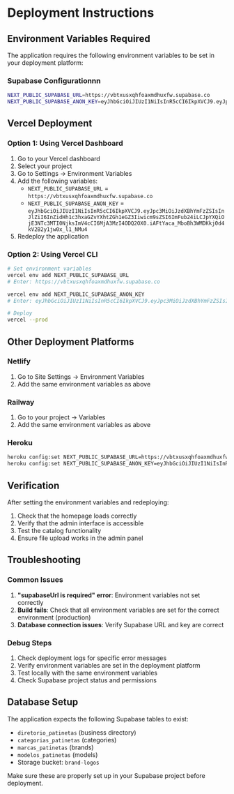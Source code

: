 # Deployment Instructions

## Environment Variables Required

The application requires the following environment variables to be set in your deployment platform:

### Supabase Configurationnn

```bash
NEXT_PUBLIC_SUPABASE_URL=https://vbtxusxqhfoaxmdhuxfw.supabase.co
NEXT_PUBLIC_SUPABASE_ANON_KEY=eyJhbGciOiJIUzI1NiIsInR5cCI6IkpXVCJ9.eyJpc3MiOiJzdXBhYmFzZSIsInJlZiI6InZidHh1c3hxaGZvYXhtZGh1eGZ3Iiwicm9sZSI6ImFub24iLCJpYXQiOjE3NTc3MTI0NjksImV4cCI6MjA3MzI4ODQ2OX0.iAFtYaca_MboBh3WMDKkj0d4kV2B2y1jw0x_l1_NMu4
```

## Vercel Deployment

### Option 1: Using Vercel Dashboard

1. Go to your Vercel dashboard
2. Select your project
3. Go to Settings → Environment Variables
4. Add the following variables:
   - `NEXT_PUBLIC_SUPABASE_URL` = `https://vbtxusxqhfoaxmdhuxfw.supabase.co`
   - `NEXT_PUBLIC_SUPABASE_ANON_KEY` = `eyJhbGciOiJIUzI1NiIsInR5cCI6IkpXVCJ9.eyJpc3MiOiJzdXBhYmFzZSIsInJlZiI6InZidHh1c3hxaGZvYXhtZGh1eGZ3Iiwicm9sZSI6ImFub24iLCJpYXQiOjE3NTc3MTI0NjksImV4cCI6MjA3MzI4ODQ2OX0.iAFtYaca_MboBh3WMDKkj0d4kV2B2y1jw0x_l1_NMu4`
5. Redeploy the application

### Option 2: Using Vercel CLI

```bash
# Set environment variables
vercel env add NEXT_PUBLIC_SUPABASE_URL
# Enter: https://vbtxusxqhfoaxmdhuxfw.supabase.co

vercel env add NEXT_PUBLIC_SUPABASE_ANON_KEY  
# Enter: eyJhbGciOiJIUzI1NiIsInR5cCI6IkpXVCJ9.eyJpc3MiOiJzdXBhYmFzZSIsInJlZiI6InZidHh1c3hxaGZvYXhtZGh1eGZ3Iiwicm9sZSI6ImFub24iLCJpYXQiOjE3NTc3MTI0NjksImV4cCI6MjA3MzI4ODQ2OX0.iAFtYaca_MboBh3WMDKkj0d4kV2B2y1jw0x_l1_NMu4

# Deploy
vercel --prod
```

## Other Deployment Platforms

### Netlify
1. Go to Site Settings → Environment Variables
2. Add the same environment variables as above

### Railway
1. Go to your project → Variables
2. Add the same environment variables as above

### Heroku
```bash
heroku config:set NEXT_PUBLIC_SUPABASE_URL=https://vbtxusxqhfoaxmdhuxfw.supabase.co
heroku config:set NEXT_PUBLIC_SUPABASE_ANON_KEY=eyJhbGciOiJIUzI1NiIsInR5cCI6IkpXVCJ9.eyJpc3MiOiJzdXBhYmFzZSIsInJlZiI6InZidHh1c3hxaGZvYXhtZGh1eGZ3Iiwicm9sZSI6ImFub24iLCJpYXQiOjE3NTc3MTI0NjksImV4cCI6MjA3MzI4ODQ2OX0.iAFtYaca_MboBh3WMDKkj0d4kV2B2y1jw0x_l1_NMu4
```

## Verification

After setting the environment variables and redeploying:

1. Check that the homepage loads correctly
2. Verify that the admin interface is accessible
3. Test the catalog functionality
4. Ensure file upload works in the admin panel

## Troubleshooting

### Common Issues

1. **"supabaseUrl is required" error**: Environment variables not set correctly
2. **Build fails**: Check that all environment variables are set for the correct environment (production)
3. **Database connection issues**: Verify Supabase URL and key are correct

### Debug Steps

1. Check deployment logs for specific error messages
2. Verify environment variables are set in the deployment platform
3. Test locally with the same environment variables
4. Check Supabase project status and permissions

## Database Setup

The application expects the following Supabase tables to exist:
- `diretorio_patinetas` (business directory)
- `categorias_patinetas` (categories)
- `marcas_patinetas` (brands)
- `modelos_patinetas` (models)
- Storage bucket: `brand-logos`

Make sure these are properly set up in your Supabase project before deployment.
